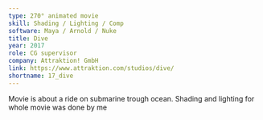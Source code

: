 ```yaml
---
type: 270° animated movie
skill: Shading / Lighting / Comp
software: Maya / Arnold / Nuke
title: Dive
year: 2017
role: CG supervisor
company: Attraktion! GmbH
link: https://www.attraktion.com/studios/dive/
shortname: 17_dive
---
```



Movie is about a ride on submarine trough ocean. 
Shading and lighting for whole movie was done by me